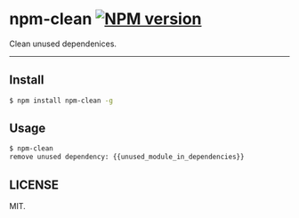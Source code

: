 # npm-clean [![NPM version](https://img.shields.io/npm/v/npm-clean.svg?style=flat)](https://npmjs.org/package/npm-clean)

Clean unused dependenices.

---

## Install

```bash
$ npm install npm-clean -g
```

## Usage

```bash
$ npm-clean
remove unused dependency: {{unused_module_in_dependencies}}
```

## LICENSE

MIT.
